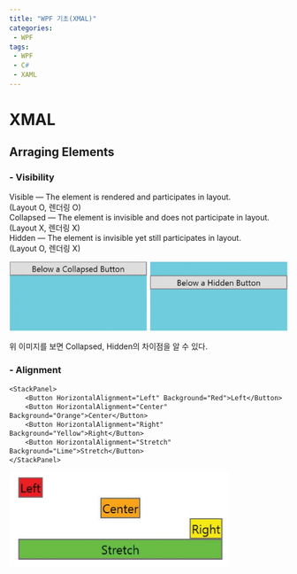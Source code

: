```yaml
---
title: "WPF 기초(XMAL)"
categories:
 - WPF
tags:
 - WPF
 - C#
 - XAML
---
```


# XMAL

## Arraging Elements
### - Visibility
Visible — The element is rendered and participates in layout.  
(Layout O, 렌더링 O)  
Collapsed — The element is invisible and does not participate in layout.  
(Layout X, 렌더링 X)  
Hidden — The element is invisible yet still participates in layout.  
(Layout O, 렌더링 X)  

![이미지](/assets/images/csharp/collapsedhiddenvisible.png)

위 이미지를 보면 Collapsed, Hidden의 차이점을 알 수 있다.


### - Alignment
```xmal
<StackPanel>
    <Button HorizontalAlignment="Left" Background="Red">Left</Button>
    <Button HorizontalAlignment="Center" Background="Orange">Center</Button>
    <Button HorizontalAlignment="Right" Background="Yellow">Right</Button>
    <Button HorizontalAlignment="Stretch" Background="Lime">Stretch</Button>
</StackPanel>
```
![이미지](/assets/images/csharp/btnarrangement.png)





